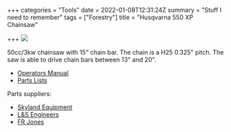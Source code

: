 +++
categories = "Tools"
date = 2022-01-08T12:31:24Z
summary = "Stuff I need to remember"
tags = ["Forestry"]
title = "Husqvarna 550 XP Chainsaw"

+++
![](/uploads/husqvarna550xp.jpg)

50cc/3kw chainsaw with 15" chain bar. The chain is a H25 0.325" pitch. The saw is able to drive chain bars between 13" and 20".

* [Operators Manual](/uploads/operators-manual-550xp.pdf)
* [Parts Lists](/uploads/parts-diagram-550xp.pdf)

Parts suppliers:

* [Skyland Equipment](https://skylandequipment.com/)
* [L&S Engineers](https://www.lsengineers.co.uk/)
* [FR Jones](https://www.frjonesandson.co.uk/)